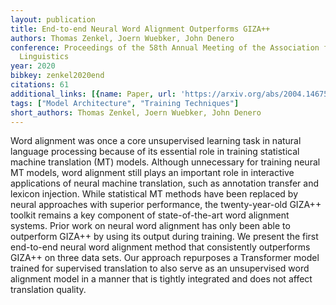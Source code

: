 ```yaml
---
layout: publication
title: End-to-end Neural Word Alignment Outperforms GIZA++
authors: Thomas Zenkel, Joern Wuebker, John Denero
conference: Proceedings of the 58th Annual Meeting of the Association for Computational
  Linguistics
year: 2020
bibkey: zenkel2020end
citations: 61
additional_links: [{name: Paper, url: 'https://arxiv.org/abs/2004.14675'}]
tags: ["Model Architecture", "Training Techniques"]
short_authors: Thomas Zenkel, Joern Wuebker, John Denero
---
```

Word alignment was once a core unsupervised learning task in natural language
processing because of its essential role in training statistical machine
translation (MT) models. Although unnecessary for training neural MT models,
word alignment still plays an important role in interactive applications of
neural machine translation, such as annotation transfer and lexicon injection.
While statistical MT methods have been replaced by neural approaches with
superior performance, the twenty-year-old GIZA++ toolkit remains a key
component of state-of-the-art word alignment systems. Prior work on neural word
alignment has only been able to outperform GIZA++ by using its output during
training. We present the first end-to-end neural word alignment method that
consistently outperforms GIZA++ on three data sets. Our approach repurposes a
Transformer model trained for supervised translation to also serve as an
unsupervised word alignment model in a manner that is tightly integrated and
does not affect translation quality.